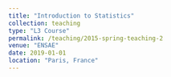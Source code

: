 ```yaml
---
title: "Introduction to Statistics"
collection: teaching
type: "L3 Course"
permalink: /teaching/2015-spring-teaching-2
venue: "ENSAE"
date: 2019-01-01
location: "Paris, France"
---
```

